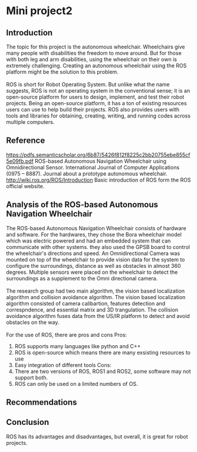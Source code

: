
# Mini project2
## Introduction
The topic for this project is the autonomous wheelchair. Wheelchairs give many people with disabilities the freedom to move around. But for those with both leg and arm disabilities, using the wheelchair on their own is extremely challenging. Creating an autonomous wheelchair using the ROS platform might be the solution to this problem.\
\
ROS is short for Robot Operating System. But unlike what the name suggests, ROS is not an operating system in the conventional sense; it is an open-source platform for users to design, implement, and test their robot projects. Being an open-source platform, it has a ton of existing resources users can use to help build their projects.  ROS also provides users with tools and libraries for obtaining, creating, writing, and running codes across multiple computers. 
## Reference
https://pdfs.semanticscholar.org/6b87/5426f812f8225c2bb20755ebe855cf5e09fb.pdf ROS-based Autonomous Navigation Wheelchair using Omnidirectional Sensor. International Journal of Computer Applications (0975 – 8887). Journal about a prototype autonomous wheelchair.\
http://wiki.ros.org/ROS/Introduction Basic introduction of ROS form the ROS official website.
## Analysis of the ROS-based Autonomous Navigation Wheelchair
The ROS-based Autonomous Navigation Wheelchair consists of hardware and software. For the hardwares, they chose the Bora wheelchair model which was electric powered and had an embedded system that can communicate with other systems. they also used the GPSB board to control the wheelchair's directions and speed. An Omnidirectional Camera was mounted on top of the wheelchair to provide vision data for the system to configure the surroundings, distance as well as obstacles in almost 360 degrees. Multiple sensors were placed on the wheelchair to detect the surroundings as a supplement to the Omni directional camera.\
\
The research group had two main algorithm, the vision based localization algorithm and collision avoidance algorithm. The vision based localization algorithm consisted of camera calibartion, features detection and correspndence, and essential matrix and 3D trangulation. The collision avoidance algorithm fuses data from the US/IR platform to detect and avoid obstacles on the way.\
\
For the use of ROS, there are pros and cons
Pros:
1. ROS supports many languages like python and C++
2. ROS is open-source which means there are many exsisting resources to use
3. Easy integration of different tools
Cons:
1. There are two versions of ROS, ROS1 and ROS2, some software may not support both.
2. ROS can only be used on a limited numbers of OS.
## Recommendations
## Conclusion
ROS has its advantages and disadvantages, but overall, it is great for robot projects. 
